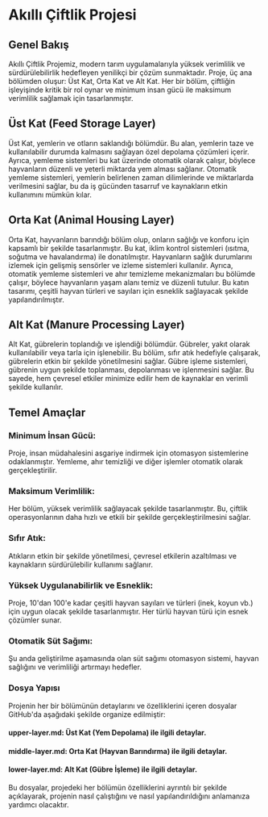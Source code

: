 # Akıllı Çiftlik Projesi
## Genel Bakış
Akıllı Çiftlik Projemiz, modern tarım uygulamalarıyla yüksek verimlilik ve sürdürülebilirlik hedefleyen yenilikçi bir çözüm sunmaktadır. Proje, üç ana bölümden oluşur: Üst Kat, Orta Kat ve Alt Kat. Her bir bölüm, çiftliğin işleyişinde kritik bir rol oynar ve minimum insan gücü ile maksimum verimlilik sağlamak için tasarlanmıştır.

## Üst Kat (Feed Storage Layer)
Üst Kat, yemlerin ve otların saklandığı bölümdür. Bu alan, yemlerin taze ve kullanılabilir durumda kalmasını sağlayan özel depolama çözümleri içerir. Ayrıca, yemleme sistemleri bu kat üzerinde otomatik olarak çalışır, böylece hayvanların düzenli ve yeterli miktarda yem alması sağlanır. Otomatik yemleme sistemleri, yemlerin belirlenen zaman dilimlerinde ve miktarlarda verilmesini sağlar, bu da iş gücünden tasarruf ve kaynakların etkin kullanımını mümkün kılar.

## Orta Kat (Animal Housing Layer)
Orta Kat, hayvanların barındığı bölüm olup, onların sağlığı ve konforu için kapsamlı bir şekilde tasarlanmıştır. Bu kat, iklim kontrol sistemleri (ısıtma, soğutma ve havalandırma) ile donatılmıştır. Hayvanların sağlık durumlarını izlemek için gelişmiş sensörler ve izleme sistemleri kullanılır. Ayrıca, otomatik yemleme sistemleri ve ahır temizleme mekanizmaları bu bölümde çalışır, böylece hayvanların yaşam alanı temiz ve düzenli tutulur. Bu katın tasarımı, çeşitli hayvan türleri ve sayıları için esneklik sağlayacak şekilde yapılandırılmıştır.

## Alt Kat (Manure Processing Layer)
Alt Kat, gübrelerin toplandığı ve işlendiği bölümdür. Gübreler, yakıt olarak kullanılabilir veya tarla için işlenebilir. Bu bölüm, sıfır atık hedefiyle çalışarak, gübrelerin etkin bir şekilde yönetilmesini sağlar. Gübre işleme sistemleri, gübrenin uygun şekilde toplanması, depolanması ve işlenmesini sağlar. Bu sayede, hem çevresel etkiler minimize edilir hem de kaynaklar en verimli şekilde kullanılır.

## Temel Amaçlar
### Minimum İnsan Gücü:
Proje, insan müdahalesini asgariye indirmek için otomasyon sistemlerine odaklanmıştır. Yemleme, ahır temizliği ve diğer işlemler otomatik olarak gerçekleştirilir.
### Maksimum Verimlilik: 
Her bölüm, yüksek verimlilik sağlayacak şekilde tasarlanmıştır. Bu, çiftlik operasyonlarının daha hızlı ve etkili bir şekilde gerçekleştirilmesini sağlar.
### Sıfır Atık: 
Atıkların etkin bir şekilde yönetilmesi, çevresel etkilerin azaltılması ve kaynakların sürdürülebilir kullanımı sağlanır.
### Yüksek Uygulanabilirlik ve Esneklik: 
Proje, 10'dan 100'e kadar çeşitli hayvan sayıları ve türleri (inek, koyun vb.) için uygun olacak şekilde tasarlanmıştır. Her türlü hayvan türü için esnek çözümler sunar.
### Otomatik Süt Sağımı: 
Şu anda geliştirilme aşamasında olan süt sağımı otomasyon sistemi, hayvan sağlığını ve verimliliği artırmayı hedefler.
### Dosya Yapısı
Projenin her bir bölümünün detaylarını ve özelliklerini içeren dosyalar GitHub'da aşağıdaki şekilde organize edilmiştir:
#### upper-layer.md: Üst Kat (Yem Depolama) ile ilgili detaylar.
#### middle-layer.md: Orta Kat (Hayvan Barındırma) ile ilgili detaylar.
#### lower-layer.md: Alt Kat (Gübre İşleme) ile ilgili detaylar.

Bu dosyalar, projedeki her bölümün özelliklerini ayrıntılı bir şekilde açıklayarak, projenin nasıl çalıştığını ve nasıl yapılandırıldığını anlamanıza yardımcı olacaktır.


